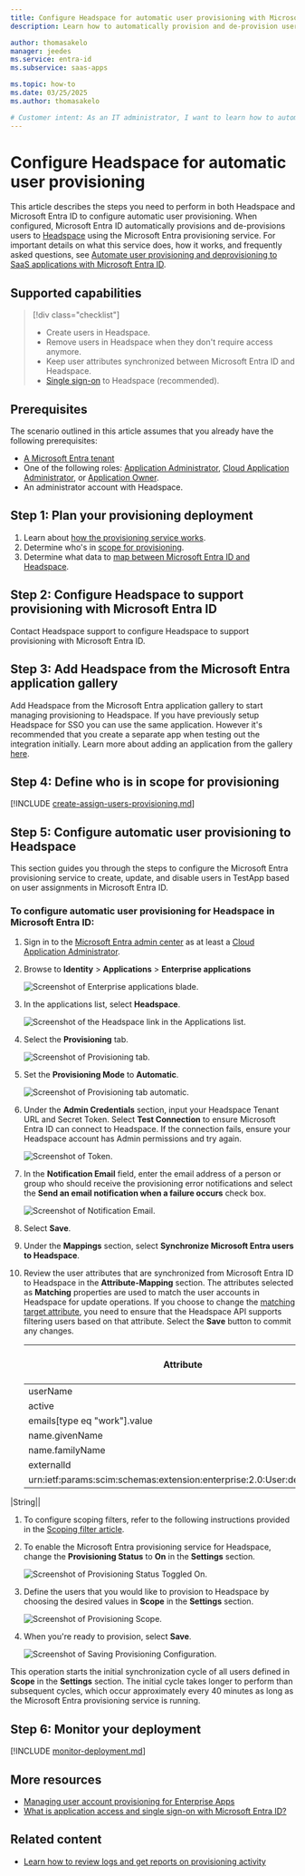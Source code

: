 ```yaml
---
title: Configure Headspace for automatic user provisioning with Microsoft Entra ID
description: Learn how to automatically provision and de-provision user accounts from Microsoft Entra ID to Headspace.

author: thomasakelo
manager: jeedes
ms.service: entra-id
ms.subservice: saas-apps

ms.topic: how-to
ms.date: 03/25/2025
ms.author: thomasakelo

# Customer intent: As an IT administrator, I want to learn how to automatically provision and deprovision user accounts from Microsoft Entra ID to Headspace so that I can streamline the user management process and ensure that users have the appropriate access to Headspace.
---
```


# Configure Headspace for automatic user provisioning

This article describes the steps you need to perform in both Headspace and Microsoft Entra ID to configure automatic user provisioning. When configured, Microsoft Entra ID automatically provisions and de-provisions users to [Headspace](https://www.headspace.com) using the Microsoft Entra provisioning service. For important details on what this service does, how it works, and frequently asked questions, see [Automate user provisioning and deprovisioning to SaaS applications with Microsoft Entra ID](~/identity/app-provisioning/user-provisioning.md). 


## Supported capabilities
> [!div class="checklist"]
> * Create users in Headspace.
> * Remove users in Headspace when they don't require access anymore.
> * Keep user attributes synchronized between Microsoft Entra ID and Headspace.
> * [Single sign-on](headspace-tutorial.md) to Headspace (recommended).

## Prerequisites

The scenario outlined in this article assumes that you already have the following prerequisites:

* [A Microsoft Entra tenant](~/identity-platform/quickstart-create-new-tenant.md) 
* One of the following roles: [Application Administrator](/entra/identity/role-based-access-control/permissions-reference#application-administrator), [Cloud Application Administrator](/entra/identity/role-based-access-control/permissions-reference#cloud-application-administrator), or [Application Owner](/entra/fundamentals/users-default-permissions#owned-enterprise-applications).
* An administrator account with Headspace.

## Step 1: Plan your provisioning deployment
1. Learn about [how the provisioning service works](~/identity/app-provisioning/user-provisioning.md).
1. Determine who's in [scope for provisioning](~/identity/app-provisioning/define-conditional-rules-for-provisioning-user-accounts.md).
1. Determine what data to [map between Microsoft Entra ID and Headspace](~/identity/app-provisioning/customize-application-attributes.md).

<a name='step-2-configure-headspace-to-support-provisioning-with-azure-ad'></a>

## Step 2: Configure Headspace to support provisioning with Microsoft Entra ID
Contact Headspace support to configure Headspace to support provisioning with Microsoft Entra ID.

<a name='step-3-add-headspace-from-the-azure-ad-application-gallery'></a>

## Step 3: Add Headspace from the Microsoft Entra application gallery

Add Headspace from the Microsoft Entra application gallery to start managing provisioning to Headspace. If you have previously setup Headspace for SSO you can use the same application. However it's recommended that you create a separate app when testing out the integration initially. Learn more about adding an application from the gallery [here](~/identity/enterprise-apps/add-application-portal.md). 

## Step 4: Define who is in scope for provisioning 

[!INCLUDE [create-assign-users-provisioning.md](~/identity/saas-apps/includes/create-assign-users-provisioning.md)]

## Step 5: Configure automatic user provisioning to Headspace 

This section guides you through the steps to configure the Microsoft Entra provisioning service to create, update, and disable users in TestApp based on user assignments in Microsoft Entra ID.

<a name='to-configure-automatic-user-provisioning-for-headspace-in-azure-ad'></a>

### To configure automatic user provisioning for Headspace in Microsoft Entra ID:

1. Sign in to the [Microsoft Entra admin center](https://entra.microsoft.com) as at least a [Cloud Application Administrator](~/identity/role-based-access-control/permissions-reference.md#cloud-application-administrator).
1. Browse to **Identity** > **Applications** > **Enterprise applications**

	![Screenshot of Enterprise applications blade.](common/enterprise-applications.png)

1. In the applications list, select **Headspace**.

	![Screenshot of the Headspace link in the Applications list.](common/all-applications.png)

1. Select the **Provisioning** tab.

	![Screenshot of Provisioning tab.](common/provisioning.png)

1. Set the **Provisioning Mode** to **Automatic**.

	![Screenshot of Provisioning tab automatic.](common/provisioning-automatic.png)

1. Under the **Admin Credentials** section, input your Headspace Tenant URL and Secret Token. Select **Test Connection** to ensure Microsoft Entra ID can connect to Headspace. If the connection fails, ensure your Headspace account has Admin permissions and try again.

 	![Screenshot of Token.](common/provisioning-testconnection-tenanturltoken.png)

1. In the **Notification Email** field, enter the email address of a person or group who should receive the provisioning error notifications and select the **Send an email notification when a failure occurs** check box.

	![Screenshot of Notification Email.](common/provisioning-notification-email.png)

1. Select **Save**.

1. Under the **Mappings** section, select **Synchronize Microsoft Entra users to Headspace**.

1. Review the user attributes that are synchronized from Microsoft Entra ID to Headspace in the **Attribute-Mapping** section. The attributes selected as **Matching** properties are used to match the user accounts in Headspace for update operations. If you choose to change the [matching target attribute](~/identity/app-provisioning/customize-application-attributes.md), you need to ensure that the Headspace API supports filtering users based on that attribute. Select the **Save** button to commit any changes.

   |Attribute|Type|Supported for filtering|Required by Headspace|
   |---|---|---|---|
   |userName|String|&check;|&check;
   |active|Boolean||&check;
   |emails[type eq "work"].value|String||&check;
   |name.givenName|String||
   |name.familyName|String||
   |externalId|String||&check;
   |urn:ietf:params:scim:schemas:extension:enterprise:2.0:User:department
|String||
   
1. To configure scoping filters, refer to the following instructions provided in the [Scoping filter  article](~/identity/app-provisioning/define-conditional-rules-for-provisioning-user-accounts.md).

1. To enable the Microsoft Entra provisioning service for Headspace, change the **Provisioning Status** to **On** in the **Settings** section.

	![Screenshot of Provisioning Status Toggled On.](common/provisioning-toggle-on.png)

1. Define the users that you would like to provision to Headspace by choosing the desired values in **Scope** in the **Settings** section.

	![Screenshot of Provisioning Scope.](common/provisioning-scope.png)

1. When you're ready to provision, select **Save**.

	![Screenshot of Saving Provisioning Configuration.](common/provisioning-configuration-save.png)

This operation starts the initial synchronization cycle of all users defined in **Scope** in the **Settings** section. The initial cycle takes longer to perform than subsequent cycles, which occur approximately every 40 minutes as long as the Microsoft Entra provisioning service is running. 

## Step 6: Monitor your deployment

[!INCLUDE [monitor-deployment.md](~/identity/saas-apps/includes/monitor-deployment.md)]

## More resources

* [Managing user account provisioning for Enterprise Apps](~/identity/app-provisioning/configure-automatic-user-provisioning-portal.md)
* [What is application access and single sign-on with Microsoft Entra ID?](~/identity/enterprise-apps/what-is-single-sign-on.md)

## Related content

* [Learn how to review logs and get reports on provisioning activity](~/identity/app-provisioning/check-status-user-account-provisioning.md)
